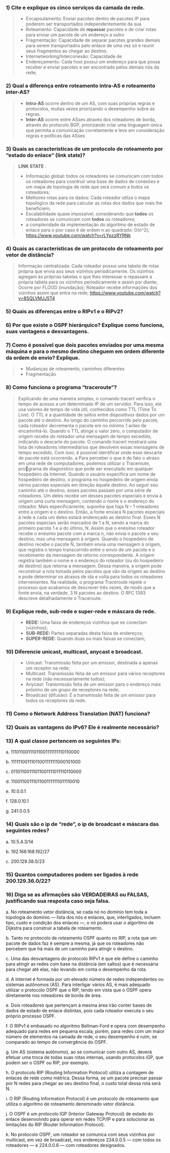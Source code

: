 
### 1)	Cite e explique os cinco serviços da camada de rede.

> - Encapsulamento: Enviar pacotes dentro de pacotes IP para poderem ser transportados independentemente da sua
> - Roteamento: Capacidade de __repassar__ pacotes e de criar rotas para enviar um pacote de um endereço a outro
> - Fragmentação: Capacidade de separar pacotes grandes demais para serem transportados pelo enlace de uma vez só e reunir seus fragmentos ao chegar ao destino.
> - Internetworking/Interconexão: Capacidade de 
> - Endereçamento: Cada host possui um endereço para que possa receber e enviar pacotes e ser encontrado pelos demais nós da rede;

### 2)	Qual a diferença entre roteamento intra-AS e roteamento inter-AS?

> - **Intra-AS** ocorre dentro de um AS, com suas próprias regras e protocolos, muitas vezes priorizando o desempenho sobre as regras.
> - **Inter-AS** ocorre entre ASses através dos roteadores de borda, através do protocolo BGP, priorizando criar uma linguagem única que permita a comunicação corretamente e leve em consideração regras e políticas das ASses

### 3)	Quais as características de um protocolo de roteamento por “estado do enlace” (link state)?

> **LINK STATE** : 
> 
> - Informação global: todos os roteadores se comunicam com todos os roteadores para cosntruir uma base de dados de conexões e um mapa de topologia de rede que será comum a todos os roteadores;
> - Melhores rotas para os dados: Cada roteador utilza o mapa topológico da rede para calcular as rotas dos dados que mais lhe beneficiem;
> - Escalabilidade quase impossível, considerando que **todos** os roteadores se comunicam com **todos** os roteadores;
> - a complexidade da implementação do algoritmo de estado de enlace para o pior caso é de ordem n ao quadrado: O(n^2);
>  https://www.youtube.com/watch?v=rLYpzzRYRNk

### 4)	Quais as características de um protocolo de roteamento por vetor de distância?

> Informação centralizada: Cada roteador possui uma tabela de rotas própria que envia aos seus vizinhos periodicamente. Os vizinhos agregam às próprias tabelas o que lhes interessar e repassam a própria tabela para os vizinhos periodicamente e assim por diante;
> Ocorre por FLOOD (inundação);
> Roteador recebe informações dos vizinhos assim que entra na rede;
> https://www.youtube.com/watch?v=8SQLVMJJ5T4

### 5)	Quais as diferenças entre o RIPv1 e o RIPv2?

### 6)	Por que existe o OSPF hierárquico? Explique como funciona, suas vantagens e desvantagens.

### 7)	Como é possível que dois pacotes enviados por uma mesma máquina e para o mesmo destino cheguem em ordem diferente da ordem de envio? Explique.

> - Mudanças de roteamento, caminhos diferentes
> - Fragmentação

### 8)	Como funciona o programa “traceroute”?

> Explicando de uma maneira simples, o comando tracert verifica o tempo de acesso a um determinado IP de um servidor.
> Para isso, ele usa valores de tempo de vida útil, conhecidos como TTL (Time To Live). O TTL é a quantidade de saltos entre dispositivos dados por um pacote até o destino.
> Ao longo do caminho percorrido pelo pacote, cada roteador decrementa o pacote em no mínimo 1 antes de encaminhá-lo.
> Quando o TTL atinge o valor zero, o computador de origem recebe do roteador uma mensagem de tempo excedido, indicando o descarte do pacote.
> O comando tracert mostrará uma lista de roteadores intermediários que devolvem essas mensagens de tempo excedido. Com isso, é possível identificar onde esse descarte de pacote está ocorrendo.
> a
> Para perceber o que é de fato o atraso em uma rede de computadores, podemos utilizar o Traceroute, programa de diagnóstico que pode ser executado em qualquer hospedeiro da Internet. Quando o usuário especifica um nome de hospedeiro de destino, o programa no hospedeiro de origem envia vários pacotes especiais em direção àquele destino. Ao seguir seu caminho até o destino, esses pacotes passam por uma série de roteadores. Um deles recebe um desses pacotes especiais e envia à origem uma curta mensagem, contendo o nome e o endereço do roteador. 
> Mais especificamente, suponha que haja N – 1 roteadores entre a origem e o destino. Então, a fonte enviará N pacotes especiais à rede e cada um deles estará endereçado ao destino final. Esses N pacotes especiais serão marcados de 1 a N, sendo a marca do primeiro pacote 1 e a do último, N. Assim que o enésimo roteador recebe o enésimo pacote com a marca n, não envia o pacote a seu destino, mas uma mensagem à origem. Quando o hospedeiro de destino recebe o pacote N, também envia uma mensagem à origem, que registra o tempo transcorrido entre o envio de um pacote e o recebimento da mensagem de retorno correspondente. A origem registra também 
o nome e o endereço do roteador (ou do hospedeiro de destino) que retorna a mensagem. Dessa maneira, a origem pode reconstruir a rota tomada pelos pacotes que vão da origem ao destino e pode determinar os atrasos de ida e volta para todos os roteadores intervenientes. Na realidade, o programa Traceroute repete o processo que  acabamos de descrever três vezes, de modo que a fonte envia, na verdade, 3 N pacotes ao destino. O RFC 1393 descreve detalhadamente o Traceroute.

### 9)	Explique rede, sub-rede e super-rede e máscara de rede.

> - **REDE:** Uma faixa de endereços vizinhos que se conectam (vizinhos);
> - **SUB-REDE:** Partes separadas desta faixa de endereços;
> - **SUPER-REDE:** Quando duas ou mais faixas se conectam;

### 10)	Diferencie unicast, multicast, anycast e broadcast.

> - Unicast: Transmissão feita por um emissor, destinada a apenas um receptor na rede;
> - Multicast: Transmissão feita de um emissor para vários receptores na rede (não necessariamente todos);
> - Anycast: Transmissão feita de um emissor para o endereço mais próximo de um grupo de receptores na rede;
> - Broadcast (difusão): É a transmissão feita de um emissor para todos os receptores da rede.

### 11)	Como o Network Address Translation (NAT) funciona?

### 12)	Quais as vantagens do IPv6? Ele é realmente necessário?

### 13)	A qual classe pertencem os seguintes IPs:
a.	11101100111011001111111110110000

b.	11111100111011001111111000101000

c.	01101100111011001111011110110000

d.	11001100111011001111111011110010

e.	10.0.0.1

f.	128.0.10.1

g.	241.0.0.5

### 14)	Quais são o ip de “rede”, o ip de broadcast e máscara das seguintes redes?
a.	10.5.4.3/14

b.	192.168.168.192/27

c.	200.129.38.0/23

### 15)	Quantos computadores podem ser ligados à rede 200.129.36.0/22?

### 16)	Diga se as afirmações são VERDADEIRAS ou FALSAS, justificando sua resposta caso seja falsa.
a.	No roteamento vetor distância, se cada nó no domínio tem toda a topologia do domínio — lista dos nós e enlaces, que, interligados, incluem tipo, custo e condição dos enlaces —, o nó poderá usar o algoritmo de Dijkstra para construir a tabela de roteamento.

b.	Tanto no protocolo de roteamento OSPF quanto no RIP, a rota que um pacote de dados faz é sempre a mesma, já que os roteadores não percebem que há mais de um caminho para atingir o destino.

c.	Uma das desvantagens do protocolo RIPv1 é que ele define o caminho para atingir as redes com base na distância (em saltos) que é necessária para chegar até elas, não levando em conta o desempenho da rota.

d.	A Internet é formada por um elevado número de redes independentes ou sistemas autônomos (AS). Para interligar vários AS, é mais adequado utilizar o protocolo OSPF que o RIP, tendo em vista que o OSPF opera diretamente nos roteadores de borda de área.

e.	Dois roteadores que pertençam à mesma área irão conter bases de dados de estado de enlace distintas, pois cada roteador executa o seu próprio processo OSPF.

f.	O RIPv1 é embasado no algoritmo Bellman-Ford e opera com desempenho adequado para redes em pequena escala; porém, para redes com um maior número de elementos na camada de rede, o seu desempenho é ruim, se comparado ao tempo de convergência do OSPF.

g.	Um AS (sistema autônomo), ao se comunicar com outro AS, deverá efetuar uma troca de todas suas rotas internas, usando protocolos iGP, que podem ser o OSPF ou RIP, por exemplo.

h.	O protocolo RIP (Routing Information Protocol) utiliza a contagem de enlaces de rede como métrica. Dessa forma, se um pacote precisar passar por N redes para chegar ao seu destino final, o custo total dessa rota será N.

i.	O RIP (Routing Information Protocol) é um protocolo de roteamento que utiliza o algoritmo de roteamento denominado vetor distância.

j.	O OSPF é um protocolo IGP (Interior Gateway Protocol) de estado do enlace desenvolvido para operar em redes TCP/IP e para solucionar as limitações do RIP (Router Information Protocol).

k.	No protocolo OSPF, um roteador se comunica com seus vizinhos por multicast, em vez de broadcast, nos endereços 224.0.0.5 — com todos os roteadores — e 224.0.0.6 — com roteadores designados.

